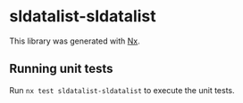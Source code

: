# sldatalist-sldatalist

This library was generated with [Nx](https://nx.dev).

## Running unit tests

Run `nx test sldatalist-sldatalist` to execute the unit tests.
